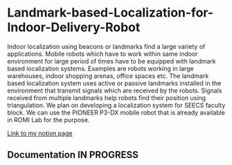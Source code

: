 # Landmark-based-Localization-for-Indoor-Delivery-Robot

Indoor localization using beacons or landmarks find a large variety of applications. Mobile robots which have to work within same indoor environment for large period of times have to be equipped with landmark based localization systems. Examples are robots working in large warehouses, indoor shopping arenas, office spaces etc. The landmark based localization system uses active or passive landmarks installed in the environment that transmit signals which are received by the robots. Signals received from multiple landmarks help robots find their position using triangulation.  We plan on developing a localization system for SEECS faculty block. We can use the PIONEER P3-DX mobile robot that is already available in ROMI Lab for the purpose.

[Link to my notion page](https://languid-drop-93d.notion.site/FYP-All-instructions-26c0e22a7d274116bfaf9b4a9e06619c?pvs=4)

## Documentation IN PROGRESS